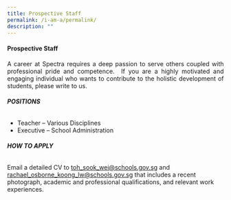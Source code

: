 ```yaml
---
title: Prospective Staff
permalink: /i-am-a/permalink/
description: ""
---
```

#### **Prospective Staff**

<p></p><p align="justify">A career at Spectra requires a deep passion to serve others coupled with professional pride and competence.&nbsp; If you are a highly motivated and engaging individual who wants to contribute to the holistic development of students, please write to us. &nbsp;

###### **POSITIONS**

* Teacher – Various Disciplines
* Executive – School Administration

###### **HOW TO APPLY**

Email a detailed CV to [toh_sook_wei@schools.gov.sg](mailto:toh_sook_wei@schools.gov.sg) and [rachael_osborne_koong_lw@schools.gov.sg](mailto:rachael_osborne_koong_lw@schools.gov.sg) that includes a recent photograph, academic and professional qualifications, and relevant work experiences.</p>